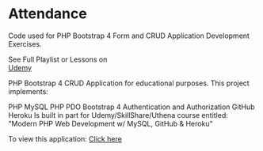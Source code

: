 # Attendance
Code used for PHP Bootstrap 4 Form and CRUD Application Development Exercises.

See Full Playlist or Lessons on <br/>
[Udemy](http://bit.ly/2Y037Mb) <br/>

PHP Bootstrap 4 CRUD Application for educational purposes. This project implements:

PHP
MySQL
PHP PDO
Bootstrap 4
Authentication and Authorization
GitHub
Heroku
Is built in part for Udemy/SkillShare/Uthena course entitled: "Modern PHP Web Development w/ MySQL, GitHub & Heroku" <br/>

To view this application: [Click here](https://it-conf.herokuapp.com/)
